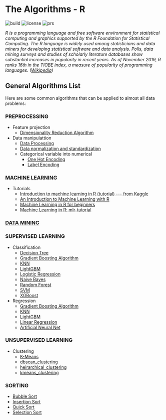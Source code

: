 # The Algorithms - R

![build](https://img.shields.io/badge/build-passing-brightgreen.svg)
![license](https://img.shields.io/badge/License-MIT-brightgreen.svg)
![prs](https://img.shields.io/badge/PRs-welcome-brightgreen.svg)

*R is a programming language and free software environment for statistical computing and graphics supported by the R Foundation for Statistical Computing. The R language is widely used among statisticians and data miners for developing statistical software and data analysis. Polls, data mining surveys and studies of scholarly literature databases show substantial increases in popularity in recent years. As of November 2019, R ranks 16th in the TIOBE index, a measure of popularity of programming languages. ([Wikipedia](https://en.wikipedia.org/wiki/R_(programming_language)))*

## General Algorithms List

Here are some common algorithms that can be applied to almost all data problems:

### PREPROCESSING
- Feature projection
    - [Dimensionality Reduction Algorithm](https://github.com/TheAlgorithms/R/blob/master/preprocessing/Dimensionality%20Reduction%20Algorithms.R)
- Data manipulattion
    - [Data Processing](https://github.com/TheAlgorithms/R/blob/master/preprocessing/data_processing.R)
    - [Data normalization and standardization](https://github.com/TheAlgorithms/R/blob/master/preprocessing/data_normalization_standardization.R)
    - Categorical variable into numerical
      - [One Hot Encoding](https://github.com/TheAlgorithms/R/blob/master/datamanipulation/OneHotEncode.R)
      - [Label Encoding](https://github.com/TheAlgorithms/R/blob/master/datamanipulation/LabelEncode.R)
      
### [MACHINE LEARNING](https://github.com/TheAlgorithms/R/tree/master/Machine-Learning)
- Tutorials
    - [Introduction to machine learning in R (tutorial) --- from Kaggle](https://www.kaggle.com/camnugent/introduction-to-machine-learning-in-r-tutorial)
    - [An Introduction to Machine Learning with R](https://lgatto.github.io/IntroMachineLearningWithR/)
    - [Machine Learning in R for beginners](https://www.datacamp.com/community/tutorials/machine-learning-in-r)
    - [Machine Learning in R: mlr-tutorial](https://www.notion.so/mlr-Tutorial-b71444fe979c4a8cafe91e10e7f81d79)



### [DATA MINING](https://github.com/TheAlgorithms/R/tree/master/Data-Mining)



### SUPERVISED LEARNING

  - Classification
    - [Decision Tree](https://github.com/TheAlgorithms/R/blob/master/classification/Decision%20Tree.R)
    - [Gradient Boosting Algorithm](https://github.com/TheAlgorithms/R/blob/master/classification/Gradient%20Boosting%20Algorithms.R)
    - [KNN](https://github.com/TheAlgorithms/R/blob/master/classification/KNN.R)
    - [LightGBM](https://github.com/TheAlgorithms/R/blob/master/classification/LightGBM.R)
    - [Logistic Regression](https://github.com/TheAlgorithms/R/blob/master/classification/Logistic%20Regression.R)
    - [Naive Bayes](https://github.com/TheAlgorithms/R/blob/master/classification/Naive%20Bayes.R)
    - [Random Forest](https://github.com/TheAlgorithms/R/blob/master/classification/Random%20Forest.R)
    - [SVM](https://github.com/TheAlgorithms/R/blob/master/classification/SVM.R)
    - [XGBoost](https://github.com/TheAlgorithms/R/blob/master/classification/xgboost.R)
  - Regression
    - [Gradient Boosting Algorithm](https://github.com/TheAlgorithms/R/blob/master/regression/Gradient%20Boosting%20Algorithms.R)
    - [KNN](https://github.com/TheAlgorithms/R/blob/master/regression/KNN.R)
    - [LightGBM](https://github.com/TheAlgorithms/R/blob/master/regression/LightGBM.R)
    - [Linear Regression](https://github.com/TheAlgorithms/R/blob/master/regression/Linear%20Regression.R)
    - [Artificial Neural Net](https://github.com/TheAlgorithms/R/blob/master/regression/ANN.R)
    

### UNSUPERVISED LEARNING

  - Clustering
    - [K-Means](https://github.com/TheAlgorithms/R/blob/master/clustering/K-Means.R)
    - [dbscan_clustering](https://github.com/TheAlgorithms/R/blob/master/clustering/dbscan_clustering.r)
    - [heirarchical_clustering](https://github.com/TheAlgorithms/R/blob/master/clustering/heirarchical_clustering.r)
    - [kmeans_clustering](https://github.com/TheAlgorithms/R/blob/master/clustering/kmeans_clustering.r)

### SORTING
  - [Bubble Sort](https://github.com/TheAlgorithms/R/blob/master/sorting/Bubble%20sort.R)
  - [Insertion Sort](https://github.com/TheAlgorithms/R/blob/master/sorting/Insertion%20sort.R)
  - [Quick Sort](https://github.com/TheAlgorithms/R/blob/master/sorting/Quick%20sort.R)  
  - [Selection Sort](https://github.com/TheAlgorithms/R/blob/master/sorting/SelectionSort.R)

